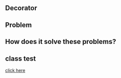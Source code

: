 ## Decorator

## Problem

## How does it solve these problems?

## class test
[click here](../../../../../../../src/test/java/com/andeerlb/gof/decorator/DecoratorTest.java)